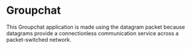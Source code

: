 # Groupchat
This Groupchat application is made using the datagram packet because datagrams provide a connectionless communication service across a packet-switched network.
